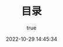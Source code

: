 ---
pageComponent: 
  name: Catalogue
  data: 
    path: 01.TypeScript/01.基础
    imgUrl: /img/bg.jpeg
    description: TypeScript 笔记，JavaScript 的超集语言，基础内容笔记
title: 目录
date: 2022-10-29 14:45:34
permalink: /typescript/base/
sidebar: true
article: false
comment: false
editLink: false
author: 
  name: 邻家大龙猫
  link: https://github.com/neighborBigTotoro/totoro-notes
---